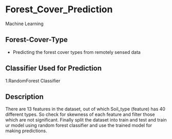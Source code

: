 # Forest_Cover_Prediction
Machine Learning
## Forest-Cover-Type
* Predicting the forest cover types from remotely sensed data

## Classifier Used for Prediction
1.RandomForest Classifier

## Description
There are 13 features in the dataset, out of which Soil_type (feature) has 40 different types. So check for skewness of each feature and filter those which are not significant. Finally split the dataset into train and test and train ur model using random forest classifier and use the trained model for making predictions.
